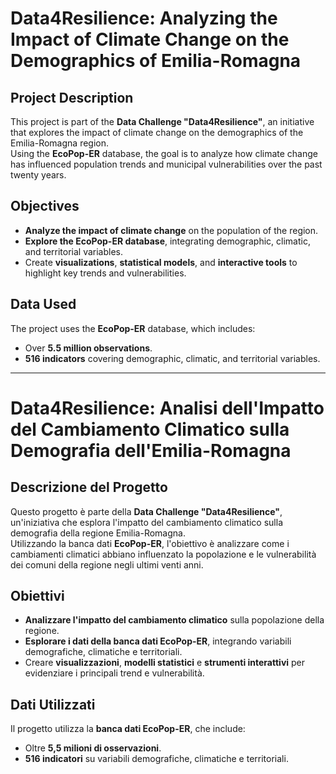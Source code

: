 # Data4Resilience: Analyzing the Impact of Climate Change on the Demographics of Emilia-Romagna

## Project Description

This project is part of the **Data Challenge "Data4Resilience"**, an initiative that explores the impact of climate change on the demographics of the Emilia-Romagna region.  
Using the **EcoPop-ER** database, the goal is to analyze how climate change has influenced population trends and municipal vulnerabilities over the past twenty years.

## Objectives

- **Analyze the impact of climate change** on the population of the region.
- **Explore the EcoPop-ER database**, integrating demographic, climatic, and territorial variables.
- Create **visualizations**, **statistical models**, and **interactive tools** to highlight key trends and vulnerabilities.

## Data Used

The project uses the **EcoPop-ER** database, which includes:
- Over **5.5 million observations**.
- **516 indicators** covering demographic, climatic, and territorial variables.

---

# Data4Resilience: Analisi dell'Impatto del Cambiamento Climatico sulla Demografia dell'Emilia-Romagna

## Descrizione del Progetto

Questo progetto è parte della **Data Challenge "Data4Resilience"**, un'iniziativa che esplora l'impatto del cambiamento climatico sulla demografia della regione Emilia-Romagna.  
Utilizzando la banca dati **EcoPop-ER**, l'obiettivo è analizzare come i cambiamenti climatici abbiano influenzato la popolazione e le vulnerabilità dei comuni della regione negli ultimi venti anni.

## Obiettivi

- **Analizzare l'impatto del cambiamento climatico** sulla popolazione della regione.
- **Esplorare i dati della banca dati EcoPop-ER**, integrando variabili demografiche, climatiche e territoriali.
- Creare **visualizzazioni**, **modelli statistici** e **strumenti interattivi** per evidenziare i principali trend e vulnerabilità.

## Dati Utilizzati

Il progetto utilizza la **banca dati EcoPop-ER**, che include:
- Oltre **5,5 milioni di osservazioni**.
- **516 indicatori** su variabili demografiche, climatiche e territoriali.
